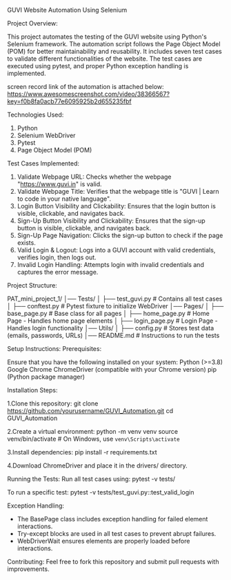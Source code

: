 GUVI Website Automation Using Selenium

Project Overview:

This project automates the testing of the GUVI website using Python's Selenium framework. The automation script follows the Page Object Model (POM) for better maintainability and reusability. It includes seven test cases to validate different functionalities of the website. The test cases are executed using pytest, and proper Python exception handling is implemented.

screen record link of the automation is attached below:
https://www.awesomescreenshot.com/video/38366567?key=f0b8fa0acb77e6095925b2d655235fbf


Technologies Used:

1. Python
2. Selenium WebDriver
3. Pytest
4. Page Object Model (POM)

Test Cases Implemented:

1. Validate Webpage URL: Checks whether the webpage "https://www.guvi.in" is valid.
2. Validate Webpage Title: Verifies that the webpage title is "GUVI | Learn to code in your native language".
3. Login Button Visibility and Clickability: Ensures that the login button is visible, clickable, and navigates back.
4. Sign-Up Button Visibility and Clickability: Ensures that the sign-up button is visible, clickable, and navigates back.
5. Sign-Up Page Navigation: Clicks the sign-up button to check if the page exists.
6. Valid Login & Logout: Logs into a GUVI account with valid credentials, verifies login, then logs out.
7. Invalid Login Handling: Attempts login with invalid credentials and captures the error message.

Project Structure:

PAT_mini_project_1/
│──  Tests/
│   ├── test_guvi.py         #  Contains all test cases
│   ├── conftest.py          #  Pytest fixture to initialize WebDriver
│──  Pages/
│   ├── base_page.py         #  Base class for all pages
│   ├── home_page.py         #  Home Page - Handles home page elements
│   ├── login_page.py        #  Login Page - Handles login functionality
│──  Utils/
│   ├── config.py            #  Stores test data (emails, passwords, URLs)
│── README.md                #  Instructions to run the tests


Setup Instructions:
Prerequisites:

Ensure that you have the following installed on your system:
Python (>=3.8)
Google Chrome
ChromeDriver (compatible with your Chrome version)
pip (Python package manager)

Installation Steps:

1.Clone this repository:
git clone https://github.com/yourusername/GUVI_Automation.git
cd GUVI_Automation

2.Create a virtual environment:
python -m venv venv
source venv/bin/activate  # On Windows, use `venv\Scripts\activate`

3.Install dependencies:
pip install -r requirements.txt

4.Download ChromeDriver and place it in the drivers/ directory.

Running the Tests:
Run all test cases using: pytest -v tests/

To run a specific test: pytest -v tests/test_guvi.py::test_valid_login

Exception Handling:

* The BasePage class includes exception handling for failed element interactions.
* Try-except blocks are used in all test cases to prevent abrupt failures.
* WebDriverWait ensures elements are properly loaded before interactions.

Contributing:
Feel free to fork this repository and submit pull requests with improvements.



